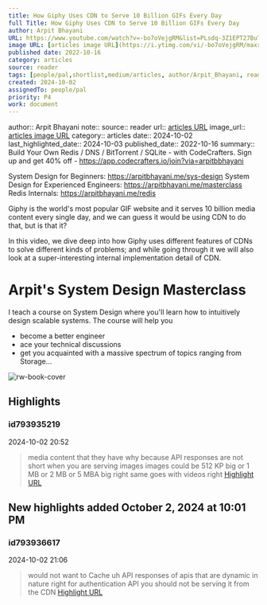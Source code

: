 ```yaml
---
title: How Giphy Uses CDN to Serve 10 Billion GIFs Every Day
full Title: How Giphy Uses CDN to Serve 10 Billion GIFs Every Day
author: Arpit Bhayani
URL: https://www.youtube.com/watch?v=-bo7oVejgRM&list=PLsdq-3Z1EPT27BuTnJ_trF7BsaTpYLqst&index=31
image URL: [articles image URL](https://i.ytimg.com/vi/-bo7oVejgRM/maxresdefault.jpg)
published date: 2022-10-16
category: articles
source: reader
tags: [people/pal,shortlist,medium/articles, author/Arpit_Bhayani, reader/reader, date/2024-10-03, area/reader]
created: 2024-10-02
assignedTo: people/pal
priority: P4
work: document
---
```

author:: Arpit Bhayani
note:: 
source:: reader
url:: [articles URL](https://www.youtube.com/watch?v=-bo7oVejgRM&list=PLsdq-3Z1EPT27BuTnJ_trF7BsaTpYLqst&index=31)
image_url:: [articles image URL](https://i.ytimg.com/vi/-bo7oVejgRM/maxresdefault.jpg)
category:: articles
date:: 2024-10-02
last_highlighted_date:: 2024-10-03
published_date:: 2022-10-16
summary:: Build Your Own Redis / DNS / BitTorrent / SQLite - with CodeCrafters.
Sign up and get 40% off - https://app.codecrafters.io/join?via=arpitbbhayani

System Design for Beginners: https://arpitbhayani.me/sys-design
System Design for Experienced Engineers: https://arpitbhayani.me/masterclass
Redis Internals: https://arpitbhayani.me/redis

Giphy is the world's most popular GIF website and it serves 10 billion media content every single day, and we can guess it would be using CDN to do that, but is that it?

In this video, we dive deep into how Giphy uses different features of CDNs to solve different kinds of problems; and while going through it we will also look at a super-interesting internal implementation detail of CDN.

# Arpit's System Design Masterclass

I teach a course on System Design where you'll learn how to intuitively design scalable systems. The course will help you

 - become a better engineer
 - ace your technical discussions
 - get you acquainted with a massive spectrum of topics ranging from Storage...


![rw-book-cover](https://i.ytimg.com/vi/-bo7oVejgRM/maxresdefault.jpg)

## Highlights
### id793935219
2024-10-02 20:52
> media content that they have why because API responses are not short when you are serving images images could be 512 KP big or 1 MB or 2 MB or 5 MBA big right same goes with videos right 
[Highlight URL](https://read.readwise.io/read/01j98194f1n38kqfzvagx2jk1d)


## New highlights added October 2, 2024 at 10:01 PM
### id793936617
2024-10-02 21:06
> would not want to Cache uh API responses of apis that are
> dynamic in nature right for authentication API you should not be serving it from the CDN 
[Highlight URL](https://read.readwise.io/read/01j98217e11wzvjmfa7y4wqhza)


